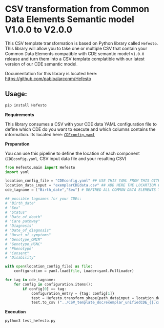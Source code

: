 # CSV transformation from Common Data Elements Semantic model V1.0.0 to V2.0.0

This CSV template transformation is based on Python library called `Hefesto`. This library will allow you to take one or multiple CSV that contain your Common Data Elements compatible with CDE semantic model  `v1.0.0` release and turn them into a CSV template complatible with our latest version of our CDE semantic model.

Documentation for this library is located here: https://github.com/pabloalarconm/Hefesto


## Usage:
```bash
pip install Hefesto
```
**Requirements**


This library consumes a CSV with your CDE data YAML configuration file to define which CDE do you want to execute and which columns contains the information. Its located here: [`CDEconfig.yaml`](/CDE_version_2.0.0/Version_transformation/CDEconfig.yaml)

**Preparation**

You can use this pipeline to define the location of each component (`CDEconfig.yaml`, CSV input data file and your resulting CSV)

```py
from Hefesto.main import Hefesto
import yaml

location_config_file = "CDEconfig.yaml" ## USE THIS YAML FROM THIS GITHUB REPO
location_data_input = "exemplarCDEdata.csv" ## ADD HERE THE LOCARTION OF YOUR CSV DATA
cde_tagname = ["Birth_date","Sex"] # DEFINED ALL COMMON DATA ELEMENTS TO OBATIN FROM THIS DATA

## possible tagnames for your CDEs:  
# "Birth_date"
# "Sex"
# "Status"
# "Date_of_death"
# "Care pathway"
# "Diagnosis"
# "Date_of_diagnosis"
# "Onset_of_symptoms"
# "Genotype_OMIM"
# "Genotype_HGNC"
# "Phenotype"
# "Consent"
# "Disability"

with open(location_config_file) as file:
    configuration = yaml.load(file, Loader=yaml.FullLoader)

for tag in cde_tagname:
    for config in configuration.items():
        if config[0] == tag:
            configuration_entry = {tag: config[1]}
            test = Hefesto.transform_shape(path_datainput = location_data_input, configuration = {tag: config[1]})
            test.to_csv ("../CSV_template_doc/exemplar_unifiedCDE_{}.csv".format(tag), index = False, header=True)
```
**Execution**

```bash
python3 test_hefesto.py
```
